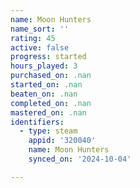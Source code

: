 ```yaml
---
name: Moon Hunters
name_sort: ''
rating: 45
active: false
progress: started
hours_played: 3
purchased_on: .nan
started_on: .nan
beaten_on: .nan
completed_on: .nan
mastered_on: .nan
identifiers:
  - type: steam
    appid: '320040'
    name: Moon Hunters
    synced_on: '2024-10-04'

---
```

